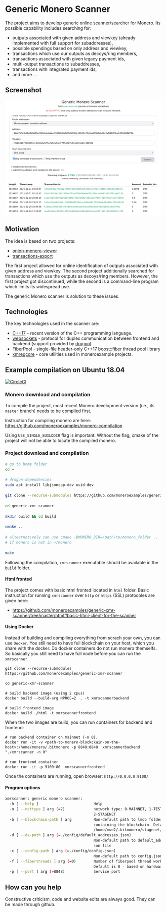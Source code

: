 # Generic Monero Scanner

The project aims to develop generic online scanner/searcher for Monero. Its possible capability includes searching for:

 - outputs associated with given address and viewkey (already implemented with full support for subaddresses),
 - possible spendings based on only address and viewkey,
 - transactions which use our outputs as decoys/ring members,
 - transactions associated with given legacy payment ids,
 - multi-output transactions to subaddresses,
 - transactions with integrated payment ids,
 - and more ...

## Screenshot

![Generic Monero Scanner](/img/screenshot.png)

## Motivation

The idea is based on two projects:

 - [onion-monero-viewer](https://github.com/moneroexamples/onion-monero-viewer)
 - [transactions-export](https://github.com/moneroexamples/transactions-export)

The first project allowed for online identification of outputs associated with 
given address and viewkey. The second project additionally
searched for transactions which use the outputs as decoys/ring members. 
However, the first project got discontinued, while the second is a
command-line program which limits its widespread use. 

The generic Monero scanner is solution to these issues.

## Technologies

The key technologies used in the scanner are:

- [C++17](https://en.wikipedia.org/wiki/C%2B%2B17) - recent version of the C++ programming language.
- [websockets](https://en.wikipedia.org/wiki/WebSocket) -  protocol for duplex communication between frontend and backend (support provided by [drogon](https://github.com/an-tao/drogon))
- [FiberPool](https://github.com/moneroexamples/fiberpool) - single-file header-only C++17 [boost::fiber](https://github.com/boostorg/fiber) thread pool library
- [xmregcore](https://github.com/moneroexamples/xmregcore) - core utilities used in moneroexample projects.

## Example compilation on Ubuntu 18.04

[![CircleCI](https://circleci.com/gh/moneroexamples/generic-xmr-scanner.svg?style=svg)](https://circleci.com/gh/moneroexamples/generic-xmr-scanner)

### Monero download and compilation

To compile the project, most recent Monero development version (i.e., its `master` branch)
needs to be compiled first. 

Instruction for compiling monero are here: https://github.com/moneroexamples/monero-compilation

Using `USE_SINGLE_BUILDDIR` flag is important. Without the flag, cmake of the project
will not be able to locate the compiled monero.

### Project download and compilation

```bash
# go to home folder
cd ~

# drogon dependencies
sudo apt install libjsoncpp-dev uuid-dev

git clone --recurse-submodules https://github.com/moneroexamples/generic-xmr-scanner

cd generic-xmr-scanner

mkdir build && cd build

cmake ..

# altearnatively can use cmake -DMONERO_DIR=/path/to/monero_folder ..
# if monero is not in ~/monero

make
```

Following the compilation, `xmrscanner` executable should be available in the `build` folder.

#### Html fronted

The project comes with basic html fronted located in `html` folder. Basic instruction for running `xmrscanner` over `http` or `https` (SSL) protocoles are given here:

- https://github.com/moneroexamples/generic-xmr-scanner/tree/master/html#basic-html-client-for-the-scanner

#### Using Docker

Instead of building and compiling everything from scrach your own, you can use `Docker`. You still need to have full blockchain on your host, which you share with the docker. Do docker containers do not run monero themselfs. So basically you still need to have full node before you can run the `xmrscanner`.

```
git clone --recurse-submodules https://github.com/moneroexamples/generic-xmr-scanner

cd generic-xmr-scanner

# build backend image (using 2 cpus)
docker build --build-arg NPROC=2  . -t xmrscannerbackend

# build frontend image
docker build ./html -t xmrscannerfrontend
```

When the two images are build, you can run containers for backend and frontend:

```
# run backend container on mainnet (-n 0),
docker run -it -v <path-to-monero-blockckain-on-the-host>:/home/monero/.bitmonero -p 8848:8848  xmrscannerbackend "./xmrscanner -n 0"

# run frontend container
docker run -it -p 9100:80  xmrscannerfrontend
```

Once the containers are running, open browser: `http://0.0.0.0:9100/`.


#### Program options

```bash
xmrscanner: generic monero scanner:
  -h [ --help ]                         Help
  -n [ --nettype ] arg (=2)             network type: 0-MAINNET, 1-TESTNET, 
                                        2-STAGENET
  -b [ --blockchain-path ] arg          Non-default path to lmdb folder 
                                        containing the blockchain. Default is 
                                        /home/mwo2/.bitmonero/stagenet/lmdb
  -d [ --da-path ] arg (=./config/default_addresses.json)
                                        Non-default path to default_addresses.j
                                        son file
  -c [ --config-path ] arg (=./config/config.json)
                                        Non-default path to config.json file
  -f [ --fiberthreads ] arg (=0)        Number of fiberpool thread workers. 
                                        Default is 0 - based on hardware
  -p [ --port ] arg (=8848)             Service port
```

## How can you help

Constructive criticism, code and website edits are always good. They can be made through github.
